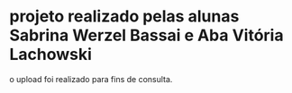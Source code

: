 # projeto realizado pelas alunas Sabrina Werzel Bassai e Aba Vitória Lachowski
o upload foi realizado para fins de consulta.
